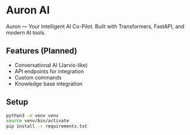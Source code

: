 # Auron AI
Auron — Your Intelligent AI Co-Pilot. Built with Transformers, FastAPI, and modern AI tools.

## Features (Planned)
- Conversational AI (Jarvis-like)
- API endpoints for integration
- Custom commands
- Knowledge base integration

## Setup
```bash
python3 -m venv venv
source venv/bin/activate
pip install -r requirements.txt
```

